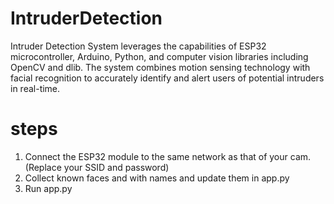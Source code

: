 # IntruderDetection
Intruder Detection System leverages the capabilities of ESP32 microcontroller, Arduino, Python, and computer vision libraries including OpenCV and dlib. The system combines motion sensing technology with facial recognition to accurately identify and alert users of potential intruders in real-time.
# steps
1. Connect the ESP32 module to the same network as that of your cam. (Replace your SSID and password)
2. Collect known faces and with names and update them in app.py
3. Run app.py
